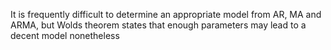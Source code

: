 
It is frequently difficult to determine an appropriate model from AR, MA and ARMA, but Wolds theorem states that enough parameters may lead to a decent model nonetheless